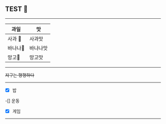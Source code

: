 ## TEST 👋

------------------
|과일|맛|
|-------|--------|
|사과 🍎|사과맛|
|바나나🍌|바나나맛|
|망고🥭|망고맛|

------------------

~~지구는 평평하다~~

------------------
-[x] 밥

-[] 운동

-[x] 게임

------------------

<!--
**powduster/powduster** is a ✨ _special_ ✨ repository because its `README.md` (this file) appears on your GitHub profile.

Here are some ideas to get you started:

- 🔭 I’m currently working on ...
- 🌱 I’m currently learning ...
- 👯 I’m looking to collaborate on ...
- 🤔 I’m looking for help with ...
- 💬 Ask me about ...
- 📫 How to reach me: ...
- 😄 Pronouns: ...
- ⚡ Fun fact: ...
-->
